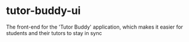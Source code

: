 # tutor-buddy-ui
The front-end for the 'Tutor Buddy' application, which makes it easier for students and their tutors to stay in sync

